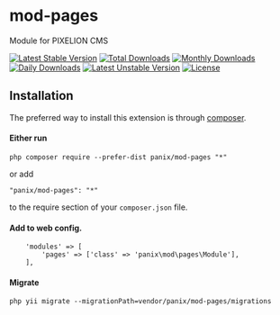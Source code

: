 # mod-pages

Module for PIXELION CMS

[![Latest Stable Version](https://poser.pugx.org/panix/mod-pages/v/stable)](https://packagist.org/packages/panix/mod-pages)
[![Total Downloads](https://poser.pugx.org/panix/mod-pages/downloads)](https://packagist.org/packages/panix/mod-pages)
[![Monthly Downloads](https://poser.pugx.org/panix/mod-pages/d/monthly)](https://packagist.org/packages/panix/mod-pages)
[![Daily Downloads](https://poser.pugx.org/panix/mod-pages/d/daily)](https://packagist.org/packages/panix/mod-pages)
[![Latest Unstable Version](https://poser.pugx.org/panix/mod-pages/v/unstable)](https://packagist.org/packages/panix/mod-pages)
[![License](https://poser.pugx.org/panix/mod-pages/license)](https://packagist.org/packages/panix/mod-pages)


## Installation

The preferred way to install this extension is through [composer](http://getcomposer.org/download/).

#### Either run

```
php composer require --prefer-dist panix/mod-pages "*"
```

or add

```
"panix/mod-pages": "*"
```

to the require section of your `composer.json` file.


#### Add to web config.
```
    'modules' => [
        'pages' => ['class' => 'panix\mod\pages\Module'],
    ],
```
#### Migrate
```
php yii migrate --migrationPath=vendor/panix/mod-pages/migrations
```
